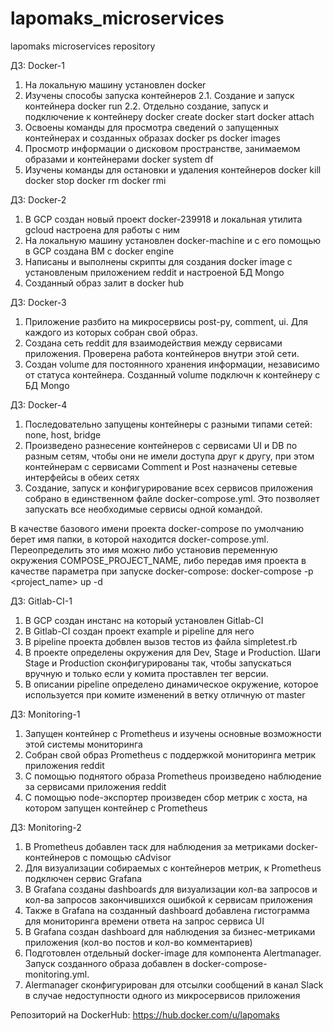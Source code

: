 # lapomaks_microservices
lapomaks microservices repository

ДЗ: Docker-1
1. На локальную машину установлен docker
2. Изучены способы запуска контейнеров
  2.1. Создание и запуск контейнера docker run
  2.2. Отдельно создание, запуск и подключение к контейнеру
    docker create
    docker start
    docker attach
3. Освоены команды для просмотра сведений о запущенных контейнерах и созданных образах
  docker ps
  docker images
4. Просмотр информации о дисковом пространстве, занимаемом образами и контейнерами
  docker system df
5. Изучены команды для остановки и удаления контейнеров
  docker kill
  docker stop
  docker rm
  docker rmi

ДЗ: Docker-2
1. В GCP создан новый проект docker-239918 и локальная утилита gcloud настроена для работы с ним
2. На локальную машину установлен docker-machine и с его помощью в GCP создана ВМ с docker engine
3. Написаны и выполнены скрипты для создания docker image с установленым приложением reddit и настроеной БД Mongo
4. Созданный образ залит в docker hub

ДЗ: Docker-3
1. Приложение разбито на микросервисы post-py, comment, ui. Для каждого из которых собран свой образ.
2. Создана сеть reddit для взаимодействия между сервисами приложения. Проверена работа контейнеров внутри этой сети.
3. Создан volume для постоянного хранения информации, независимо от статуса контейнера. Созданный volume подключн к контейнеру с БД Mongo

ДЗ: Docker-4
1. Последовательно запущены контейнеры с разными типами сетей: none, host, bridge
2. Произведено разнесение контейнеров с сервисами UI и DB по разным сетям, чтобы они не имели доступа друг к другу, при этом контейнерам с сервисами Comment и Post назначены сетевые интерфейсы в обеих сетях
3. Создание, запуск и конфигурирование всех сервисов приложения собрано в единственном файле docker-compose.yml. Это позволяет запускать все необходимые сервисы одной командой.

В качестве базового имени проекта docker-compose по умолчанию берет имя папки, в которой находится docker-compose.yml. Переопределить это имя можно либо установив переменную окружения COMPOSE_PROJECT_NAME, либо передав имя проекта в качестве параметра при запуске docker-compose:  docker-compose -p <project_name> up -d

ДЗ: Gitlab-CI-1
1. В GCP создан инстанс на который установлен Gitlab-CI
2. В Gitlab-CI создан проект example и pipeline для него
3. В pipeline проекта добвлен вызов тестов из файла simpletest.rb
4. В проекте определены окружения для Dev, Stage и Production. Шаги Stage и Production сконфигурированы так, чтобы запускаться вручную и только если у комита проставлен тег версии.
5. В описании pipeline определено динамическое окружение, которое используется при комите изменений в ветку отличную от master

ДЗ: Monitoring-1
1. Запущен контейнер с Prometheus и изучены основные возможности этой системы мониторинга
2. Собран свой образ Prometheus с поддержкой мониторинга метрик приложения reddit
3. С помощью поднятого образа Prometheus произведено наблюдение за сервисами приложения reddit
4. С помощью node-экспортер произведен сбор метрик с хоста, на котором запущен контейнер с Prometheus

ДЗ: Monitoring-2
1. В Prometheus добавлен таск для наблюдения за метриками docker-контейнеров с помощью cAdvisor
2. Для визуализации собираемых с контейнеров метрик, к Prometheus подключен сервис Grafana
3. В Grafana созданы dashboards для визуализации кол-ва запросов и кол-ва запросов закончившихся ошибкой к сервисам приложения
4. Также в Grafana на созданный dashboard добавлена гистограмма для мониторинга времени ответа на запрос сервиса UI
5. В Grafana создан dashboard для наблюдения за бизнес-метриками приложения (кол-во постов и кол-во комментариев)
6. Подготовлен отдельный docker-image для компонента Alertmanager. Запуск созданного образа добавлен в docker-compose-monitoring.yml.
7. Alermanager сконфигурирован для отсылки сообщений в канал Slack в случае недоступности одного из микросервисов приложения

Репозиторий на DockerHub: https://hub.docker.com/u/lapomaks
